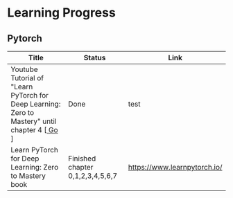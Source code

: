 # Learning Progress


## Pytorch


| Title  | Status | Link |
| ------------- | ------------- |--------------|
| Youtube Tutorial of "Learn PyTorch for Deep Learning: Zero to Mastery" until chapter 4 [<a href = "https://www.youtube.com/watch?v=V_xro1bcAuA"> Go </a>]  | Done  | test |
| Learn PyTorch for Deep Learning: Zero to Mastery book  | Finished chapter 0,1,2,3,4,5,6,7 | https://www.learnpytorch.io/ |
